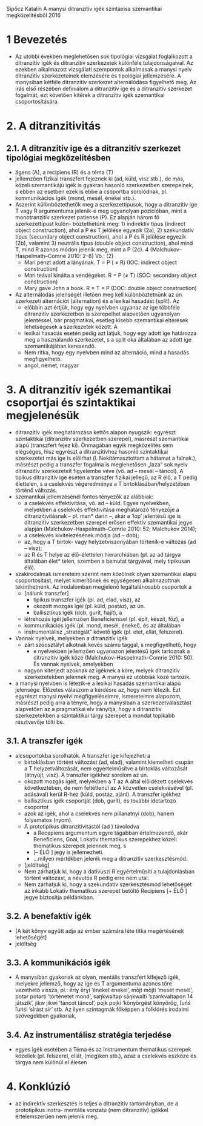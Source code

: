 Sipőcz Katalin
A manysi ditranzitív igék szintaxisa szemantikai megközelítésből
2016

# 1 Bevezetés

* Az utóbbi években meglehetősen sok tipológiai vizsgálat foglalkozott a
  ditranzitív igék és ditranzitív szerkezetek különféle tulajdonságaival. Az
  ezekben alkalmazott vizsgálati szempontok alkalmasak a manysi nyelv
  ditranzitív szerkezeteinek elemzésére és tipológiai jellemzésére. A manysiban
  kétféle ditranzitív szerkezet alternálódása figyelhető meg. Az írás első
  részében definiálom a ditranzitív ige és a ditranzitív szerkezet fogalmát,
  ezt követően kitérek a ditranzitív igék szemantikai csoportosítására.

# 2. A ditranzitivitás
## 2.1. A ditranzitív ige és a ditranzitív szerkezet tipológiai megközelítésben

* ágens (A), a recipiens (R) és a téma (T)
* jellemzően fizikai transzfert fejeznek ki (ad, küld, visz stb.), de más,
  közeli szemantikájú igék is gyakran hasonló szerkezetben szerepelnek, s
  ebben az esetben ezek is ebbe a csoportba sorolódnak, pl. kommunikációs igék
  (mond, mesél, énekel stb.).
* Aszerint különböztethetők meg a szerkezettípusok, hogy a ditranzitív ige T
  vagy R argumentuma jelenik-e meg ugyanolyan pozícióban, mint a monotranzitív
  szerkezet patiense (P). Ez alapján három fő szerkezettípust külön-
  böztethetünk meg: 1) indirektív típus (indirect object construction), ahol a
  P és T jelölése egyezik (2a), 2) szekundatív típus (secundary object
  construction), ahol a P és R jelölése egyezik (2b), valamint 3) neutrális
  típus (double object construction), ahol mind T, mind R azonos módon jelenik
  meg, mint a P (2c). 4 (Malchukov– Haspelmath–Comrie 2010: 2–8) Vö.: (2)
  * Mari pénzt adott a lányának.
    T = P ( ≠ R) (IOC: indirect object construction)
  * Mari teával kínálta a vendégeket.
    R = P (≠ T) (SOC: secondary object construction)
  * Mary gave John a book.
    R = T = P (DOC: double object construction)
* Az alternálódás jelenségét illetően meg kell különböztetnünk az ún.
  szerkezeti alternációt (alternation) és a lexikai hasadást (split). Az
  * előbbin azt értjük, hogy egy nyelvben ugyanaz az ige többféle ditranzitív
  szerkezetben is szerepelhet alapvetően ugyanolyan jelentéssel, bár
  pragmatikai, esetleg kisebb szemantikai eltérések lehetségesek a szerkezetek
  között. A
  * lexikai hasadás esetén pedig azt látjuk, hogy egy adott ige
  határozza meg a használandó szerkezetet, s a split oka általában az adott ige
  szemantikájában keresendő.
  * Nem ritka, hogy egy nyelvben mind az alternáció, mind a hasadás
    megfigyelhető.
  * angol, német, magyar

# 3. A ditranzitív igék szemantikai csoportjai és szintaktikai megjelenésük

* ditranzitív igék meghatározása kettős alapon nyugszik: egyrészt szintaktikai
  (ditranzitív szerkezetben szerepel), másrészt szemantikai alapú (transzfert
  fejez ki). Önmagában egyik megközelítés sem elégséges, hisz egyrészt a
  ditranzitívhoz hasonló szintaktikai szerkezetet más ige is előírhat (l.
  Nekitámasztottam a hátamat a falnak.), másrészt pedig a transzfer fogalma
  is meglehetősen „laza” sok nyelv ditranzitív szerkezeteit figyelembe véve
  (vö. ad – mesél – táncol).  A tipikus ditranzitív ige esetén a transzfer
  fizikai jellegű, az R élő, a T pedig élettelen, s a cselekvés végeredménye
  a T birtoklásában/helyzetében történő változás.
* szemantikai jellemzésénél fontos tényezők az alábbiak:
  * a cselekvés effektivitása, vö. ad – küld. Egyes nyelvekben, melyekben a
    cselekvés effektivitása meghatározó tényezője a ditranzitivitásnak – pl.
    man* darin –, akár a ’lop’ jelentésű ige is ditranzitív szerkezetben
    szerepel erősen effektív szemantikai jegye alapján
    (Malchukov–Haspelmath–Comrie 2010: 52; Malchukov 2014);
  * a cselekvés kivitelezésének módja (ad – dob);
  * az, hogy a T birtok- vagy helyzetviszonyában történik-e változás (ad – visz);
  * az R és T helye az élő–élettelen hierarchiában (pl. az ad tárgya általában
    élet* telen, szemben a bemutat tárgyával, mely tipikusan élő).
* szakirodalmak ismereteim szerint nem közölnek olyan szemantikai alapú
  csoportosítást, melyet kimerítőnek és egységesen alkalmazottnak
  tekinthetnénk. Az irodalomban megjelenő legáltalánosabb csoportok a
  * [nálunk transzfer]
    * tipikus transzfer igék (pl. ad, elad, visz), az
    * okozott mozgás igéi (pl.  küld, postáz), az ún.
    * ballisztikus igék (dob, gurít, hajít), a
  * létrehozás igéi jellemzően Beneficienssel (pl. épít, készít, főz), a
  * kommunikációs igék (pl. mond, mesél, énekel), és az általában
  * instrumentálisz „stratégiát” követő igék (pl. etet, ellát, felszerel).
* Vannak nyelvek, melyekben a ditranzitív igék
  * zárt szóosztályt alkotnak kevés számú taggal, s megfigyelhető, hogy
    * e nyelvekben jellemzően ugyanazon jelentésű igék tartoznak a ditranzitív
      igék közé (Malchukov–Haspelmath–Comrie 2010: 50). És vannak nyelvek,
      amelyekben
  * nagyon kiterjedt azoknak az igéknek a köre, melyek ditranzitív
    szerkezetekben jelennek meg. A manysi ez utóbbiak közé tartozik.
* a manysi nyelvben is létezik-e a lexikai hasadás szemantikai alapú jelensége.
  Előzetes válaszom a kérdésre az, hogy nem létezik. Ezt egyrészt manysi
  nyelvi megfigyeléseimre, ismereteimre alapozom, másrészt pedig arra a tényre,
  hogy a manysiban a szerkezetválasztást alapvetően az a pragmatikai elv
  irányítja, hogy a ditranzitív szerkezetekben a szintaktikai tárgy szerepét
  a mondat topikabb résztvevője tölti be.

## 3.1. A transzfer igék

* alcsoportokba sorolhatók. A transzfer ige kifejezheti a
  * birtoklásban történt változást (ad, elad), valamint kiemelheti csupán a T
    helyzetváltozását, nem egyértelműsítve a birtoklás változását (átnyújt,
    visz). A transzfer igékhez sorolom az ún.
  * okozott mozgás igéit, melyekben a T az A által előidézett cselekvés
    következtében, de nem feltétlenül az A közvetlen cselekvésével (pl.
    adásával) kerül R-hez (küld, postáz, ajánl).  A transzfer igékhez
  * ballisztikus igék csoportját (dob, gurít), és további idetartozó csoportot
  * azok az igék, ahol a cselekvés nem pillanatnyi (dob), hanem folyamatos
    (nyom).
  * A prototipikus ditranzitivitástól (ad ) távolodva
    * a Recepiens argumentum egyre tágabban értelmezendő, akár Beneficiens,
      Goal, Lokatív thematikus szerepekhez közeli thematikus szerepek jelennek
      meg, s
    * [– ÉLŐ ] jegy is jellemezheti.
    * ...milyen mértékben jelenik meg a ditranzitív szerkesztésmód.
  * [jelöltség]
  * Nem zárhatjuk ki, hogy a datívuszi R egyértelműsíti a tulajdonlásban
    történt változást, a névutós R pedig erre nem utal.
  * Nem zárhatjuk ki, hogy a szekundatív szerkesztésmód lehetőségét az inkább
    Lokatív thematikus szerepet betöltő Recipiens [+ ÉLŐ ] jegye biztosítja
    példánkban.

## 3.2. A benefaktív igék

* [A két könyv együtt adja az ember számára léte titka megértésének
  lehetőségét]
* jelöltség

## 3.3. A kommunikációs igék

* A manysiban gyakoriak az olyan, mentális transzfert kifejező igék, melyekre
  jellemző, hogy az ige és T argumentuma azonos tőre vezethető vissza, pl.:
  ēriɣ ērɣi ’éneket énekel’, mōjt mōjti ’mesét mesél’, potər potərti
  ’történetet mond’, saŋkwəltəp sāŋkwəlti ’szankvaltapon 14 játszik’, jikw
  jikwi ’táncot táncol’, pojk pojki ’könyörgést könyörög, ľuńś ľuńśi ’sírást
  sír’ stb. Az ilyen szintagmák főképpen a folklórés irodalmi szövegekben
  gyakoriak,

## 3.4. Az instrumentálisz stratégia terjedése

* egyes igék esetében a Téma és az Instrumentum thematikus szerepek közeliek
  (pl. felszerel, ellát, (meg)ken stb.), azaz a cselekvés eszköze és tárgya nem
  különül el élesen

# 4. Konklúzió

* az indirektív szerkesztés is teljes a ditranzitív tartományban, de a
  prototipikus instru- mentális vonzatú (nem ditranzitív) igékkel
  értelemszerűen nem jelenik meg.
